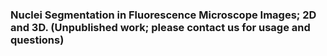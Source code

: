 ### Nuclei Segmentation in Fluorescence Microscope Images; 2D and 3D. (Unpublished work; please contact us for usage and questions)
